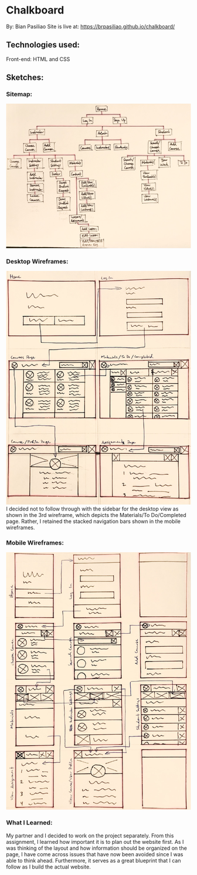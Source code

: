# Chalkboard 
By: Bian Pasiliao
Site is live at: https://brpasiliao.github.io/chalkboard/

## Technologies used:
Front-end: HTML and CSS

## Sketches:
### Sitemap:
![Chalkboard sitemap](https://raw.githubusercontent.com/brpasiliao/chalkboard/master/sketches/sitemap.jpg)
### Desktop Wireframes:
![Chalkboard wireframes for desktop](https://raw.githubusercontent.com/brpasiliao/chalkboard/master/sketches/desktop_wireframes.jpg)
I decided not to follow through with the sidebar for the desktop view as shown in the 3rd wireframe, which depicts the Materials/To Do/Completed page. Rather, I retained the stacked navigation bars shown in the mobile wireframes.
### Mobile Wireframes:
![Chalkboard wireframes for mobile](https://raw.githubusercontent.com/brpasiliao/chalkboard/master/sketches/mobile_wireframes.jpg)
### What I Learned:
My partner and I decided to work on the project separately. From this assignment, I learned how important it is to plan out the website first. As I was thinking of the layout and how information should be organized on the page, I have come across issues that have now been avoided since I was able to think ahead. Furthermore, it serves as a great blueprint that I can follow as I build the actual website.
